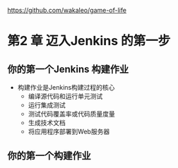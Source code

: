 
https://github.com/wakaleo/game-of-life

# 第2 章 迈入Jenkins 的第一步

## 你的第一个Jenkins 构建作业

* 构建作业是Jenkins构建过程的核心
  * 编译源代码和运行单元测试
  * 运行集成测试
  * 测试代码覆盖率或代码质量度量
  * 生成技术文档
  * 将应用程序部署到Web服务器

## 你的第一个构建作业